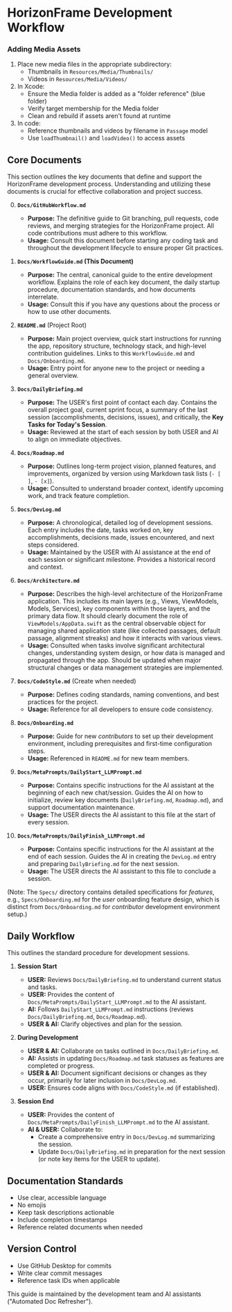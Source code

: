 # HorizonFrame Development Workflow

### Adding Media Assets
1. Place new media files in the appropriate subdirectory:
   - Thumbnails in `Resources/Media/Thumbnails/`
   - Videos in `Resources/Media/Videos/`
2. In Xcode:
   - Ensure the Media folder is added as a "folder reference" (blue folder)
   - Verify target membership for the Media folder
   - Clean and rebuild if assets aren't found at runtime
3. In code:
   - Reference thumbnails and videos by filename in `Passage` model
   - Use `loadThumbnail()` and `loadVideo()` to access assets

## Core Documents

This section outlines the key documents that define and support the HorizonFrame development process. Understanding and utilizing these documents is crucial for effective collaboration and project success.

0.  **`Docs/GitHubWorkflow.md`**
    *   **Purpose:** The definitive guide to Git branching, pull requests, code reviews, and merging strategies for the HorizonFrame project. All code contributions must adhere to this workflow.
    *   **Usage:** Consult this document before starting any coding task and throughout the development lifecycle to ensure proper Git practices.

1.  **`Docs/WorkflowGuide.md` (This Document)**
    *   **Purpose:** The central, canonical guide to the entire development workflow. Explains the role of each key document, the daily startup procedure, documentation standards, and how documents interrelate.
    *   **Usage:** Consult this if you have any questions about the process or how to use other documents.

2.  **`README.md`** (Project Root)
    *   **Purpose:** Main project overview, quick start instructions for running the app, repository structure, technology stack, and high-level contribution guidelines. Links to this `WorkflowGuide.md` and `Docs/Onboarding.md`.
    *   **Usage:** Entry point for anyone new to the project or needing a general overview.

3.  **`Docs/DailyBriefing.md`**
    *   **Purpose:** The USER's first point of contact each day. Contains the overall project goal, current sprint focus, a summary of the last session (accomplishments, decisions, issues), and critically, the **Key Tasks for Today's Session**.
    *   **Usage:** Reviewed at the start of each session by both USER and AI to align on immediate objectives.

4.  **`Docs/Roadmap.md`**
    *   **Purpose:** Outlines long-term project vision, planned features, and improvements, organized by version using Markdown task lists (`- [ ]`, `- [x]`).
    *   **Usage:** Consulted to understand broader context, identify upcoming work, and track feature completion.

5.  **`Docs/DevLog.md`**
    *   **Purpose:** A chronological, detailed log of development sessions. Each entry includes the date, tasks worked on, key accomplishments, decisions made, issues encountered, and next steps considered.
    *   **Usage:** Maintained by the USER with AI assistance at the end of each session or significant milestone. Provides a historical record and context.

6.  **`Docs/Architecture.md`**
    *   **Purpose:** Describes the high-level architecture of the HorizonFrame application. This includes its main layers (e.g., Views, ViewModels, Models, Services), key components within those layers, and the primary data flow. It should clearly document the role of `ViewModels/AppData.swift` as the central observable object for managing shared application state (like collected passages, default passage, alignment streaks) and how it interacts with various views.
    *   **Usage:** Consulted when tasks involve significant architectural changes, understanding system design, or how data is managed and propagated through the app. Should be updated when major structural changes or data management strategies are implemented.

7.  **`Docs/CodeStyle.md`** (Create when needed)
    *   **Purpose:** Defines coding standards, naming conventions, and best practices for the project.
    *   **Usage:** Reference for all developers to ensure code consistency.

8.  **`Docs/Onboarding.md`**
    *   **Purpose:** Guide for new *contributors* to set up their development environment, including prerequisites and first-time configuration steps.
    *   **Usage:** Referenced in `README.md` for new team members.

9.  **`Docs/MetaPrompts/DailyStart_LLMPrompt.md`**
    *   **Purpose:** Contains specific instructions for the AI assistant at the beginning of each new chat/session. Guides the AI on how to initialize, review key documents (`DailyBriefing.md`, `Roadmap.md`), and support documentation maintenance.
    *   **Usage:** The USER directs the AI assistant to this file at the start of every session.

10. **`Docs/MetaPrompts/DailyFinish_LLMPrompt.md`**
    *   **Purpose:** Contains specific instructions for the AI assistant at the end of each session. Guides the AI in creating the `DevLog.md` entry and preparing `DailyBriefing.md` for the next session.
    *   **Usage:** The USER directs the AI assistant to this file to conclude a session.

(Note: The `Specs/` directory contains detailed specifications for *features*, e.g., `Specs/Onboarding.md` for the *user* onboarding feature design, which is distinct from `Docs/Onboarding.md` for *contributor* development environment setup.)

## Daily Workflow

This outlines the standard procedure for development sessions.

1.  **Session Start**
    *   **USER:** Reviews `Docs/DailyBriefing.md` to understand current status and tasks.
    *   **USER:** Provides the content of `Docs/MetaPrompts/DailyStart_LLMPrompt.md` to the AI assistant.
    *   **AI:** Follows `DailyStart_LLMPrompt.md` instructions (reviews `Docs/DailyBriefing.md`, `Docs/Roadmap.md`).
    *   **USER & AI:** Clarify objectives and plan for the session.

2.  **During Development**
    *   **USER & AI:** Collaborate on tasks outlined in `Docs/DailyBriefing.md`.
    *   **AI:** Assists in updating `Docs/Roadmap.md` task statuses as features are completed or progress.
    *   **USER & AI:** Document significant decisions or changes as they occur, primarily for later inclusion in `Docs/DevLog.md`.
    *   **USER:** Ensures code aligns with `Docs/CodeStyle.md` (if established).

3.  **Session End**
    *   **USER:** Provides the content of `Docs/MetaPrompts/DailyFinish_LLMPrompt.md` to the AI assistant.
    *   **AI & USER:** Collaborate to:
        *   Create a comprehensive entry in `Docs/DevLog.md` summarizing the session.
        *   Update `Docs/DailyBriefing.md` in preparation for the next session (or note key items for the USER to update).

## Documentation Standards

- Use clear, accessible language
- No emojis
- Keep task descriptions actionable
- Include completion timestamps
- Reference related documents when needed

## Version Control

- Use GitHub Desktop for commits
- Write clear commit messages
- Reference task IDs when applicable

This guide is maintained by the development team and AI assistants ("Automated Doc Refresher").
